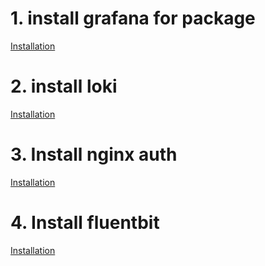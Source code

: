 # 1. install grafana for package
[Installation](grafana-from-pkg.md)
# 2. install loki
[Installation](loki.md)
# 3. Install nginx auth
[Installation](nginx_auth_for_loki.md)
# 4. Install fluentbit
[Installation](fluentbit.md)
